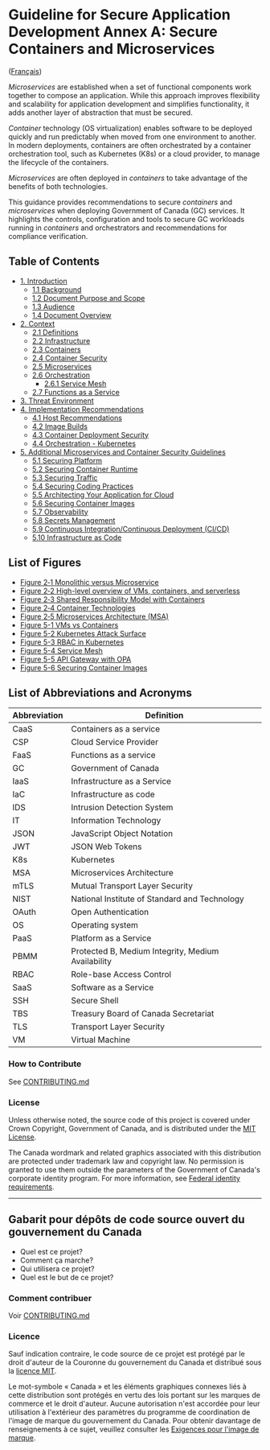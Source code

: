 # Guideline for Secure Application Development Annex A: Secure Containers and Microservices

([Français](#gabarit-pour-dépôts-de-code-source-ouvert-du-gouvernement-du-canada))

*Microservices* are established when a set of functional components work together to compose an application. While this approach improves flexibility and scalability for application development and simplifies functionality, it adds another layer of abstraction that must be secured.

*Container* technology (OS virtualization) enables software to be deployed quickly and run predictably when moved from one environment to another. In modern deployments, containers are often orchestrated by a container orchestration tool, such as Kubernetes (K8s) or a cloud provider, to manage the lifecycle of the containers.

*Microservices* are often deployed in *containers* to take advantage of the benefits of both technologies.

This guidance provides recommendations to secure *containers* and *microservices* when deploying Government of Canada (GC) services. It highlights the controls, configuration and tools to secure GC workloads running in *containers* and orchestrators and recommendations for compliance verification.

## Table of Contents

- [1. Introduction](en/1_Introduction.md)
  - [1.1 Background](en/1_Introduction.md/#11-background)
  - [1.2 Document Purpose and Scope](en/1_Introduction.md/#12-document-purpose-and-scope)
  - [1.3 Audience](en/1_Introduction.md/#13-audience)
  - [1.4 Document Overview](en/1_Introduction.md/#14-document-overview)
- [2. Context](en/2_Context.md/#2-context)
  - [2.1 Definitions](en/2_Context.md/#21-definitions)
  - [2.2 Infrastructure](en/2_Context.md/#22-infrastructure)
  - [2.3 Containers](en/2_Context.md/#23-containers)
  - [2.4 Container Security](en/2_Context.md/#24-container-security)
  - [2.5 Microservices](en/2_Context.md/#25-microservices)
  - [2.6 Orchestration](en/2_Context.md/#26-orchestration)
    - [2.6.1 Service Mesh](en/2_Context.md/#261-service-mesh)
  - [2.7 Functions as a Service](en/2_Context.md/#26-functions-as-a-service)
- [3. Threat Environment](en/3_Threat-Environment.md)
- [4. Implementation Recommendations](en/4_Implementation-Recommendations.md)
  - [4.1 Host Recommendations](en/4_Implementation-Recommendations.md/#41-host-recommendations)
  - [4.2 Image Builds](en/4_Implementation-Recommendations.md/#42-image-builds)
  - [4.3 Container Deployment Security](en/4_Implementation-Recommendations.md/#43-container-deployment-security)
  - [4.4 Orchestration - Kubernetes](en/4_Implementation-Recommendations.md/#44-orchestration---kubernetes)
- [5. Additional Microservices and Container Security Guidelines](en/5_Microservice_Security.md)
  - [5.1 Securing Platform](en/5_Microservice_Security.md#51-securing-platform)
  - [5.2 Securing Container Runtime](en/5_Microservice_Security.md#52-securing-container-runtime)
  - [5.3 Securing Traffic](en/5_Microservice_Security.md#53-securing-traffic)
  - [5.4 Securing Coding Practices](en/5_Microservice_Security.md#54-secure-coding-practices)
  - [5.5 Architecting Your Application for Cloud](en/5_Microservice_Security.md#55-architecting-your-application-for-cloud)
  - [5.6 Securing Container Images](en/5_Microservice_Security.md#56-securing-container-images)
  - [5.7 Observability](en/5_Microservice_Security.md#57-observability)
  - [5.8 Secrets Management](en/5_Microservice_Security.md#58-secrets-management)
  - [5.9 Continuous Integration/Continuous Deployment (CI/CD)](en/5_Microservice_Security.md#59-continuous-integrationcontinuous-deployment-cicd)
  - [5.10 Infrastructure as Code](en/5_Microservice_Security.md#510-infrastructure-as-code)

## List of Figures

- [Figure 2‑1 Monolithic versus Microservice](en/2_Context.md#figure-2-1)
- [Figure 2‑2 High-level overview of VMs, containers, and serverless](en/2_Context.md#figure-2-2)
- [Figure 2‑3 Shared Responsibility Model with Containers](en/2_Context.md#figure-2-3)
- [Figure 2‑4 Container Technologies](en/2_Context.md#figure-2-4)
- [Figure 2‑5 Microservices Architecture (MSA)](en/2_Context.md#figure-2-5)
- [Figure 5-1 VMs vs Containers](en/5_Microservice_Security.md#figure-5-1)
- [Figure 5-2 Kubernetes Attack Surface](en/5_Microservice_Security.md#figure-5-2)
- [Figure 5-3 RBAC in Kubernetes](en/5_Microservice_Security.md#figure-5-3)
- [Figure 5-4 Service Mesh](en/5_Microservice_Security.md#figure-5-4)
- [Figure 5-5 API Gateway with OPA](en/5_Microservice_Security.md#figure-5-5)
- [Figure 5-6 Securing Container Images](en/5_Microservice_Security.md#figure-5-6)

## List of Abbreviations and Acronyms

| Abbreviation | Definition                                         |
| ------------ | -------------------------------------------------- |
| CaaS         | Containers as a service                            |
| CSP          | Cloud Service Provider                             |
| FaaS         | Functions as a service                             |
| GC           | Government of Canada                               |
| IaaS         | Infrastructure as a Service                        |
| IaC          | Infrastructure as code                             |
| IDS          | Intrusion Detection System                         |
| IT           | Information Technology                             |
| JSON         | JavaScript Object Notation                         |
| JWT          | JSON Web Tokens                                    |
| K8s          | Kubernetes                                         |
| MSA          | Microservices Architecture                         |
| mTLS         | Mutual Transport Layer Security                    |
| NIST         | National Institute of Standard and Technology      |
| OAuth        | Open Authentication                                |
| OS           | Operating system                                   |
| PaaS         | Platform as a Service                              |
| PBMM         | Protected B, Medium Integrity, Medium Availability |
| RBAC         | Role-base Access Control                           |
| SaaS         | Software as a Service                              |
| SSH          | Secure Shell                                       |
| TBS          | Treasury Board of Canada Secretariat               |
| TLS          | Transport Layer Security                           |
| VM           | Virtual Machine                                    |

### How to Contribute

See [CONTRIBUTING.md](CONTRIBUTING.md)

### License

Unless otherwise noted, the source code of this project is covered under Crown Copyright, Government of Canada, and is distributed under the [MIT License](LICENSE).

The Canada wordmark and related graphics associated with this distribution are protected under trademark law and copyright law. No permission is granted to use them outside the parameters of the Government of Canada's corporate identity program. For more information, see [Federal identity requirements](https://www.canada.ca/en/treasury-board-secretariat/topics/government-communications/federal-identity-requirements.html).

---

## Gabarit pour dépôts de code source ouvert du gouvernement du Canada

- Quel est ce projet?
- Comment ça marche?
- Qui utilisera ce projet?
- Quel est le but de ce projet?

### Comment contribuer

Voir [CONTRIBUTING.md](CONTRIBUTING.md)

### Licence

Sauf indication contraire, le code source de ce projet est protégé par le droit d'auteur de la Couronne du gouvernement du Canada et distribué sous la [licence MIT](LICENSE).

Le mot-symbole « Canada » et les éléments graphiques connexes liés à cette distribution sont protégés en vertu des lois portant sur les marques de commerce et le droit d'auteur. Aucune autorisation n'est accordée pour leur utilisation à l'extérieur des paramètres du programme de coordination de l'image de marque du gouvernement du Canada. Pour obtenir davantage de renseignements à ce sujet, veuillez consulter les [Exigences pour l'image de marque](https://www.canada.ca/fr/secretariat-conseil-tresor/sujets/communications-gouvernementales/exigences-image-marque.html).
